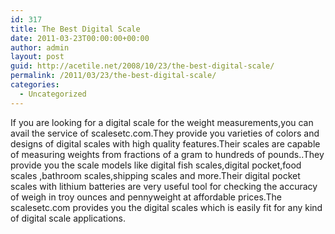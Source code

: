 ```yaml
---
id: 317
title: The Best Digital Scale
date: 2011-03-23T00:00:00+00:00
author: admin
layout: post
guid: http://acetile.net/2008/10/23/the-best-digital-scale/
permalink: /2011/03/23/the-best-digital-scale/
categories:
  - Uncategorized
---
```

If you are looking for a digital scale for the weight measurements,you can avail the service of scalesetc.com.They provide you varieties of colors and designs of digital scales with high quality features.Their scales are capable of measuring weights from fractions of a gram to hundreds of pounds..They provide you the scale models like digital fish scales,digital pocket,food scales ,bathroom scales,shipping scales and more.Their digital pocket scales with lithium batteries are very useful tool for checking the accuracy of weigh in troy ounces and pennyweight at affordable prices.The scalesetc.com provides you the digital scales which is easily fit for any kind of digital scale applications.